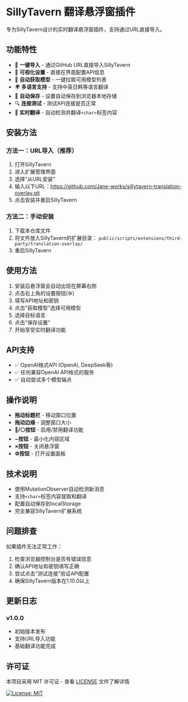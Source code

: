# SillyTavern 翻译悬浮窗插件

专为SillyTavern设计的实时翻译悬浮窗插件，支持通过URL直接导入。

## 功能特性

- 🚀 **一键导入** - 通过GitHub URL直接导入SillyTavern
- 🔧 **可视化设置** - 直接在界面配置API信息
- 🤖 **自动获取模型** - 一键拉取可用模型列表
- 🌍 **多语言支持** - 支持中英日韩等语言翻译
- 💾 **自动保存** - 设置自动保存到浏览器本地存储
- 🔍 **连接测试** - 测试API连接是否正常
- 📖 **实时翻译** - 自动检测并翻译`<char>`标签内容

## 安装方法

### 方法一：URL导入（推荐）
1. 打开SillyTavern
2. 进入扩展管理界面
3. 选择"从URL安装"
4. 输入以下URL：https://github.com/Jane-works/sillytavern-translation-overlay.git
5. 点击安装并重启SillyTavern

### 方法二：手动安装
1. 下载本仓库文件
2. 将文件放入SillyTavern的扩展目录：
`public/scripts/extensions/third-party/translation-overlay/`
3. 重启SillyTavern

## 使用方法

1. 安装后悬浮窗会自动出现在屏幕右侧
2. 点击右上角的设置按钮(⚙️)
3. 填写API地址和密钥
4. 点击"获取模型"选择可用模型
5. 选择目标语言
6. 点击"保存设置"
7. 开始享受实时翻译功能

## API支持

- ✅ OpenAI格式API (OpenAI, DeepSeek等)
- ✅ 任何兼容OpenAI API格式的服务
- ✅ 自动尝试多个模型端点

## 操作说明

- **拖动标题栏** - 移动窗口位置
- **拖动边缘** - 调整窗口大小  
- **🔴/⚪按钮** - 启用/禁用翻译功能
- **−按钮** - 最小化内容区域
- **×按钮** - 关闭悬浮窗
- **⚙️按钮** - 打开设置面板

## 技术说明

- 使用MutationObserver自动检测新消息
- 支持`<char>`标签内容提取和翻译
- 配置自动保存到localStorage
- 完全兼容SillyTavern扩展系统

## 问题排查

如果插件无法正常工作：

1. 检查浏览器控制台是否有错误信息
2. 确认API地址和密钥填写正确
3. 尝试点击"测试连接"验证API配置
4. 确保SillyTavern版本在1.10.0以上

## 更新日志

### v1.0.0
- 初始版本发布
- 支持URL导入功能
- 基础翻译功能完成

## 许可证

本项目采用 MIT 许可证 - 查看 [LICENSE](LICENSE) 文件了解详情

[![License: MIT](https://img.shields.io/badge/License-MIT-yellow.svg)](https://opensource.org/licenses/MIT)
